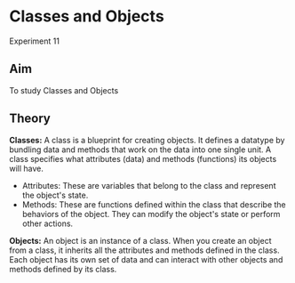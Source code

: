 # Classes and Objects
Experiment 11

## Aim 
To study Classes and Objects

## Theory
**Classes:**
A class is a blueprint for creating objects. It defines a datatype by bundling data and methods that work on the data into one single unit. A class specifies what attributes (data) and methods (functions) its objects will have.

- Attributes: These are variables that belong to the class and represent the object's state.
- Methods: These are functions defined within the class that describe the behaviors of the object. They can modify the object's state or perform other actions.

**Objects:**
An object is an instance of a class. When you create an object from a class, it inherits all the attributes and methods defined in the class. Each object has its own set of data and can interact with other objects and methods defined by its class.
